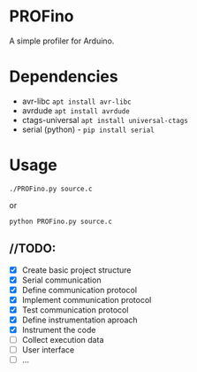 # PROFino
A simple profiler for Arduino.

# Dependencies
* avr-libc ```apt install avr-libc```
* avrdude ```apt install avrdude```
* ctags-universal ```apt install universal-ctags```
* serial (python) - ```pip install serial```

# Usage 

```./PROFino.py source.c```

or

```python PROFino.py source.c```

## //TODO:
- [x] Create basic project structure
- [x] Serial communication
- [x] Define communication protocol
- [x] Implement communication protocol
- [x] Test communication protocol
- [x] Define instrumentation aproach
- [x] Instrument the code
- [ ] Collect execution data
- [ ] User interface
- [ ] ...
